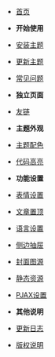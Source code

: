 - [首页](/README)

- **开始使用**
 - [安装主题](/start/setup)
 - [更新主题](/start/update)
 - [常见问题](/problem/common-problem)

- **独立页面**
 - [友链](/page/links)

- **主题外观**
 - [主题配色](/exterior/color)
 - [代码高亮](/exterior/highlight)

- **功能设置**
 - [表情设置](/setting/owo)
 - [文章置顶](/setting/sticky)
 - [语言设置](/setting/language)
 - [侧边抽屉](/setting/sidebar-menu)
 - [封面图源](/setting/cover)
 - [静态资源](/setting/static)
 - [PJAX设置](/setting/pjax)

- **其他说明**
 - [更新日志](/other/update-log)
 - [版权说明](/other/copy)
